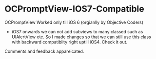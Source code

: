 OCPromptView-IOS7-Compatible
============================

OCPromptView  Worked only till iOS 6 (orgianlly by Objective Coders) 
- iOS7 onwards we can not add subviews to many classed such as UIAlertView etc. So I made changes so that we can still use this class with backward compatiblity right uptill iOS4. Check it out.


Comments and feedback appareicated.
